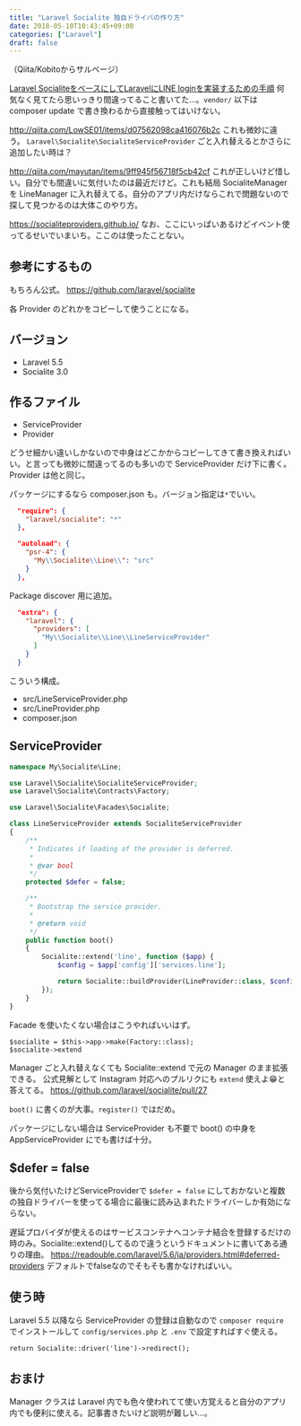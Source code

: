 ```yaml
---
title: "Laravel Socialite 独自ドライバの作り方"
date: 2018-05-10T10:43:45+09:00
categories: ["Laravel"]
draft: false
---
```


（Qiita/Kobitoからサルベージ）



[Laravel SocialiteをベースにしてLaravelにLINE loginを実装するための手順](https://yukiyuriweb.com/implement-line-login-in-laravel-with-laravel-socialite/)
何気なく見てたら思いっきり間違ってること書いてた…。`vendor/` 以下は composer update で書き換わるから直接触ってはいけない。

http://qiita.com/LowSE01/items/d07562098ca416076b2c
これも微妙に違う。
`Laravel\Socialite\SocialiteServiceProvider` ごと入れ替えるとかさらに追加したい時は？

http://qiita.com/mayutan/items/9ff945f56718f5cb42cf
これが正しいけど惜しい。自分でも間違いに気付いたのは最近だけど。これも結局 SocialiteManager を LineManager に入れ替えてる。自分のアプリ内だけならこれで問題ないので探して見つかるのは大体このやり方。

https://socialiteproviders.github.io/
なお、ここにいっぱいあるけどイベント使ってるせいでいまいち。ここのは使ったことない。

## 参考にするもの
もちろん公式。
https://github.com/laravel/socialite

各 Provider のどれかをコピーして使うことになる。

## バージョン
- Laravel 5.5
- Socialite 3.0

## 作るファイル
- ServiceProvider
- Provider

どうせ細かい違いしかないので中身はどこかからコピーしてきて書き換えればいい。と言っても微妙に間違ってるのも多いので ServiceProvider だけ下に書く。Provider は他と同じ。

パッケージにするなら composer.json も。バージョン指定は`*`でいい。

```json
  "require": {
    "laravel/socialite": "*"
  },
```

```json
  "autoload": {
    "psr-4": {
      "My\\Socialite\\Line\\": "src"
    }
  },
```

Package discover 用に追加。

```json
  "extra": {
    "laravel": {
      "providers": [
        "My\\Socialite\\Line\\LineServiceProvider"
      ]
    }
  }
```

こういう構成。

- src/LineServiceProvider.php
- src/LineProvider.php
- composer.json

## ServiceProvider

```php
namespace My\Socialite\Line;

use Laravel\Socialite\SocialiteServiceProvider;
use Laravel\Socialite\Contracts\Factory;

use Laravel\Socialite\Facades\Socialite;

class LineServiceProvider extends SocialiteServiceProvider
{
    /**
     * Indicates if loading of the provider is deferred.
     *
     * @var bool
     */
    protected $defer = false;

    /**
     * Bootstrap the service provider.
     *
     * @return void
     */
    public function boot()
    {
        Socialite::extend('line', function ($app) {
            $config = $app['config']['services.line'];

            return Socialite::buildProvider(LineProvider::class, $config);
        });
    }
}
```

Facade を使いたくない場合はこうやればいいはず。

```
$socialite = $this->app->make(Factory::class);
$socialite->extend
```


Manager ごと入れ替えなくても Socialite::extend で元の Manager のまま拡張できる。
公式見解として Instagram 対応へのプルリクにも `extend` 使えよ😁と答えてる。
https://github.com/laravel/socialite/pull/27


`boot()` に書くのが大事。`register()` ではだめ。

パッケージにしない場合は ServiceProvider も不要で boot() の中身を AppServiceProvider にでも書けば十分。

## $defer = false
後から気付いたけどServiceProviderで `$defer = false` にしておかないと複数の独自ドライバーを使ってる場合に最後に読み込まれたドライバーしか有効にならない。

遅延プロバイダが使えるのはサービスコンテナへコンテナ結合を登録するだけの時のみ。Socialite::extend()してるので違うというドキュメントに書いてある通りの理由。
https://readouble.com/laravel/5.6/ja/providers.html#deferred-providers
デフォルトでfalseなのでそもそも書かなければいい。

## 使う時
Laravel 5.5 以降なら ServiceProvider の登録は自動なので `composer require` でインストールして `config/services.php` と `.env` で設定すればすぐ使える。

```
return Socialite::driver('line')->redirect();
```

## おまけ
Manager クラスは Laravel 内でも色々使われてて使い方覚えると自分のアプリ内でも便利に使える。記事書きたいけど説明が難しい…。
